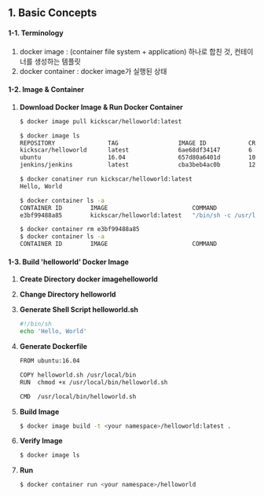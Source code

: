 ## 1. Basic Concepts

#### 1-1. Terminology  
1. docker image : (container file system + application) 하나로 합친 것, 컨테이너를 생성하는 템플릿  
2. docker container : docker image가 실행된 상태

#### 1-2. Image & Container
1. __Download Docker Image & Run Docker Container__

    ```bash
    $ docker image pull kickscar/helloworld:latest

    $ docker image ls
    REPOSITORY               TAG                 IMAGE ID            CREATED             SIZE
    kickscar/helloworld      latest              6ae68df34147        6 minutes ago       121MB  
    ubuntu                   16.04               657d80a6401d        10 days ago         121MB
    jenkins/jenkins          latest              cba3beb4ac0b        12 days ago         568MB
   
    $ docker conatiner run kickscar/helloworld:latest
    Hello, World

    $ docker container ls -a
    CONTAINER ID        IMAGE                        COMMAND                  CREATED              STATUS                      NAMES
    e3bf99488a85        kickscar/helloworld:latest   "/bin/sh -c /usr/loc…"   About a minute ago   Exited (0) 29 seconds ago   clever_hermann
   
    $ docker container rm e3bf99488a85
    $ docker container ls -a
    CONTAINER ID        IMAGE                        COMMAND                  CREATED              STATUS                      NAMES

    ```

#### 1-3. Build 'helloworld' Docker Image
1. __Create Directory docker imagehelloworld__

2. __Change Directory helloworld__

2. __Generate Shell Script helloworld.sh__
    ```bash
    #!/bin/sh
    echo 'Hello, World'        
    ```
3. __Generate Dockerfile__
    ```bash
    FROM ubuntu:16.04 

    COPY helloworld.sh /usr/local/bin
    RUN  chmod +x /usr/local/bin/helloworld.sh

    CMD  /usr/local/bin/helloworld.sh        
    ```

4. __Build Image__  
    ```bash
    $ docker image build -t <your namespace>/helloworld:latest .
    ```

5. __Verify Image__
    ```bash
    $ docker image ls
    ```

6. __Run__
    ```bash
    $ docker container run <your namespace>/helloworld
    ```